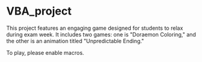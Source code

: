# VBA_project

This project features an engaging game designed for students to relax during exam week. It includes two games: one is "Doraemon Coloring," and the other is an animation titled "Unpredictable Ending."

To play, please enable macros.
